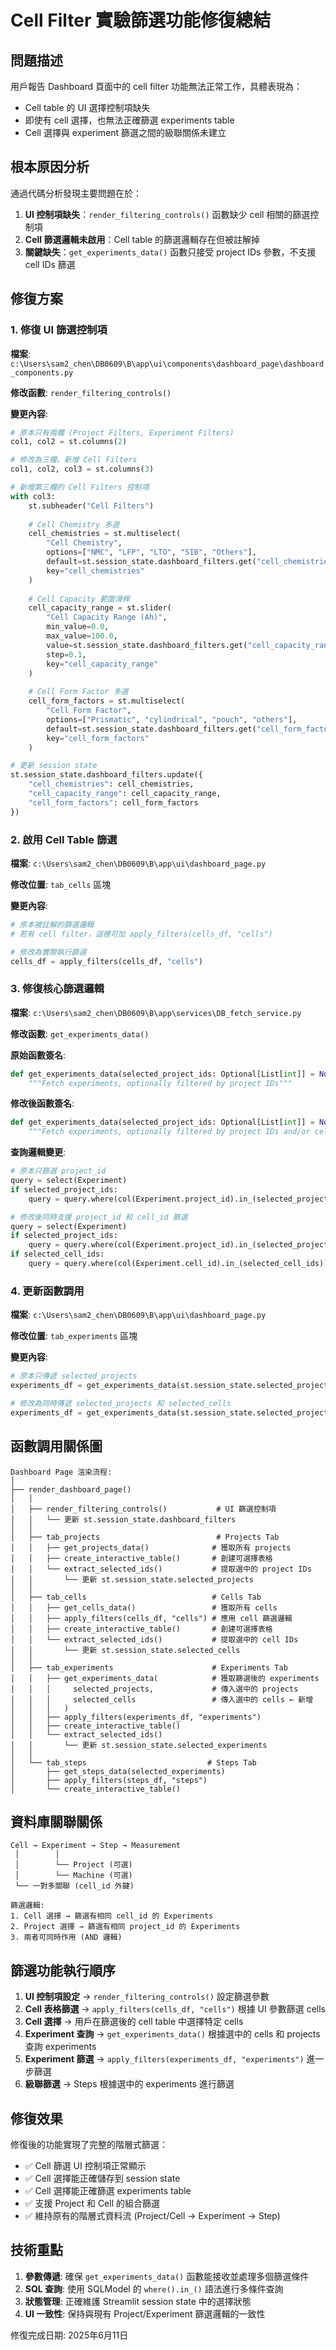 # Cell Filter 實驗篩選功能修復總結

## 問題描述
用戶報告 Dashboard 頁面中的 cell filter 功能無法正常工作，具體表現為：
- Cell table 的 UI 選擇控制項缺失
- 即使有 cell 選擇，也無法正確篩選 experiments table
- Cell 選擇與 experiment 篩選之間的級聯關係未建立

## 根本原因分析
通過代碼分析發現主要問題在於：

1. **UI 控制項缺失**：`render_filtering_controls()` 函數缺少 cell 相關的篩選控制項
2. **Cell 篩選邏輯未啟用**：Cell table 的篩選邏輯存在但被註解掉
3. **關鍵缺失**：`get_experiments_data()` 函數只接受 project IDs 參數，不支援 cell IDs 篩選

## 修復方案

### 1. 修復 UI 篩選控制項
**檔案**: `c:\Users\sam2_chen\DB0609\B\app\ui\components\dashboard_page\dashboard_components.py`

**修改函數**: `render_filtering_controls()`

**變更內容**:
```python
# 原本只有兩欄 (Project Filters, Experiment Filters)
col1, col2 = st.columns(2)

# 修改為三欄，新增 Cell Filters
col1, col2, col3 = st.columns(3)

# 新增第三欄的 Cell Filters 控制項
with col3:
    st.subheader("Cell Filters")
    
    # Cell Chemistry 多選
    cell_chemistries = st.multiselect(
        "Cell Chemistry",
        options=["NMC", "LFP", "LTO", "SIB", "Others"],
        default=st.session_state.dashboard_filters.get("cell_chemistries", []),
        key="cell_chemistries"
    )
    
    # Cell Capacity 範圍滑桿
    cell_capacity_range = st.slider(
        "Cell Capacity Range (Ah)",
        min_value=0.0,
        max_value=100.0,
        value=st.session_state.dashboard_filters.get("cell_capacity_range", (0.0, 100.0)),
        step=0.1,
        key="cell_capacity_range"
    )
    
    # Cell Form Factor 多選
    cell_form_factors = st.multiselect(
        "Cell Form Factor",
        options=["Prismatic", "cylindrical", "pouch", "others"],
        default=st.session_state.dashboard_filters.get("cell_form_factors", []),
        key="cell_form_factors"
    )

# 更新 session state
st.session_state.dashboard_filters.update({
    "cell_chemistries": cell_chemistries,
    "cell_capacity_range": cell_capacity_range,
    "cell_form_factors": cell_form_factors
})
```

### 2. 啟用 Cell Table 篩選
**檔案**: `c:\Users\sam2_chen\DB0609\B\app\ui\dashboard_page.py`

**修改位置**: `tab_cells` 區塊

**變更內容**:
```python
# 原本被註解的篩選邏輯
# 若有 cell filter，這裡可加 apply_filters(cells_df, "cells")

# 修改為實際執行篩選
cells_df = apply_filters(cells_df, "cells")
```

### 3. 修復核心篩選邏輯
**檔案**: `c:\Users\sam2_chen\DB0609\B\app\services\DB_fetch_service.py`

**修改函數**: `get_experiments_data()`

**原始函數簽名**:
```python
def get_experiments_data(selected_project_ids: Optional[List[int]] = None) -> pd.DataFrame:
    """Fetch experiments, optionally filtered by project IDs"""
```

**修改後函數簽名**:
```python
def get_experiments_data(selected_project_ids: Optional[List[int]] = None, selected_cell_ids: Optional[List[int]] = None) -> pd.DataFrame:
    """Fetch experiments, optionally filtered by project IDs and/or cell IDs"""
```

**查詢邏輯變更**:
```python
# 原本只篩選 project_id
query = select(Experiment)
if selected_project_ids:
    query = query.where(col(Experiment.project_id).in_(selected_project_ids))

# 修改後同時支援 project_id 和 cell_id 篩選
query = select(Experiment)
if selected_project_ids:
    query = query.where(col(Experiment.project_id).in_(selected_project_ids))
if selected_cell_ids:
    query = query.where(col(Experiment.cell_id).in_(selected_cell_ids))
```

### 4. 更新函數調用
**檔案**: `c:\Users\sam2_chen\DB0609\B\app\ui\dashboard_page.py`

**修改位置**: `tab_experiments` 區塊

**變更內容**:
```python
# 原本只傳遞 selected_projects
experiments_df = get_experiments_data(st.session_state.selected_projects)

# 修改為同時傳遞 selected_projects 和 selected_cells
experiments_df = get_experiments_data(st.session_state.selected_projects, st.session_state.selected_cells)
```

## 函數調用關係圖

```
Dashboard Page 渲染流程:
│
├── render_dashboard_page()
│   │
│   ├── render_filtering_controls()           # UI 篩選控制項
│   │   └── 更新 st.session_state.dashboard_filters
│   │
│   ├── tab_projects                          # Projects Tab
│   │   ├── get_projects_data()              # 獲取所有 projects
│   │   ├── create_interactive_table()       # 創建可選擇表格
│   │   └── extract_selected_ids()           # 提取選中的 project IDs
│   │       └── 更新 st.session_state.selected_projects
│   │
│   ├── tab_cells                            # Cells Tab
│   │   ├── get_cells_data()                 # 獲取所有 cells
│   │   ├── apply_filters(cells_df, "cells") # 應用 cell 篩選邏輯
│   │   ├── create_interactive_table()       # 創建可選擇表格
│   │   └── extract_selected_ids()           # 提取選中的 cell IDs
│   │       └── 更新 st.session_state.selected_cells
│   │
│   ├── tab_experiments                      # Experiments Tab
│   │   ├── get_experiments_data(            # 獲取篩選後的 experiments
│   │   │     selected_projects,             # 傳入選中的 projects
│   │   │     selected_cells                 # 傳入選中的 cells ← 新增
│   │   │   )
│   │   ├── apply_filters(experiments_df, "experiments")
│   │   ├── create_interactive_table()
│   │   └── extract_selected_ids()
│   │       └── 更新 st.session_state.selected_experiments
│   │
│   └── tab_steps                           # Steps Tab
│       ├── get_steps_data(selected_experiments)
│       ├── apply_filters(steps_df, "steps")
│       └── create_interactive_table()
```

## 資料庫關聯關係

```
Cell → Experiment → Step → Measurement
 │        │
 │        └── Project (可選)
 │        └── Machine (可選)
 └── 一對多關聯 (cell_id 外鍵)

篩選邏輯:
1. Cell 選擇 → 篩選有相同 cell_id 的 Experiments
2. Project 選擇 → 篩選有相同 project_id 的 Experiments  
3. 兩者可同時作用 (AND 邏輯)
```

## 篩選功能執行順序

1. **UI 控制項設定** → `render_filtering_controls()` 設定篩選參數
2. **Cell 表格篩選** → `apply_filters(cells_df, "cells")` 根據 UI 參數篩選 cells
3. **Cell 選擇** → 用戶在篩選後的 cell table 中選擇特定 cells
4. **Experiment 查詢** → `get_experiments_data()` 根據選中的 cells 和 projects 查詢 experiments
5. **Experiment 篩選** → `apply_filters(experiments_df, "experiments")` 進一步篩選
6. **級聯篩選** → Steps 根據選中的 experiments 進行篩選

## 修復效果

修復後的功能實現了完整的階層式篩選：
- ✅ Cell 篩選 UI 控制項正常顯示
- ✅ Cell 選擇能正確儲存到 session state  
- ✅ Cell 選擇能正確篩選 experiments table
- ✅ 支援 Project 和 Cell 的組合篩選
- ✅ 維持原有的階層式資料流 (Project/Cell → Experiment → Step)

## 技術重點

1. **參數傳遞**: 確保 `get_experiments_data()` 函數能接收並處理多個篩選條件
2. **SQL 查詢**: 使用 SQLModel 的 `where().in_()` 語法進行多條件查詢
3. **狀態管理**: 正確維護 Streamlit session state 中的選擇狀態
4. **UI 一致性**: 保持與現有 Project/Experiment 篩選邏輯的一致性

修復完成日期: 2025年6月11日
